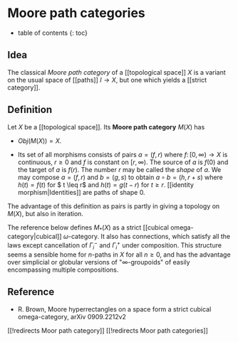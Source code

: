 
# Moore path categories
* table of contents
{: toc}

## Idea

The classical  _Moore path category_ of a [[topological space]] $X$ is a variant on the usual space of [[paths]] $I \to X$, but one which yields a [[strict category]].


## Definition

Let $X$ be a [[topological space]]. Its **Moore path category** $M(X)$ has

* $Obj(M(X)) = X$.

* Its set of all morphisms consists of pairs $a = (f,r)$ where $f\colon [0, \infty) \to X$ is continuous, $r \geq 0$ and $f$ is constant on $[r, \infty)$. The source of $a$ is $f(0)$ and the target of $a$ is $f(r)$. The number $r$ may be called the _shape_ of $a$. We may compose $a = (f,r)$ and $b = (g,s)$ to obtain $a \circ b = (h,r+s)$ where $h(t) = f(t)$ for $ t \leq r$ and $h(t) = g(t-r)$ for $t \geq r$. [[identity morphism|Identities]] are paths of shape $0$. 

The advantage of this definition as pairs is partly in giving a topology on $M(X)$, but also in iteration. 

The reference below defines $M_*(X)$ as a strict [[cubical omega-category|cubical]] $\omega$-category. It also has connections, which satisfy all the laws except cancellation of $\Gamma^-_i$ and $\Gamma^+_i$ under composition. This structure seems a sensible home for $n$-paths in $X$ for all $n \geq 0$, and has the advantage  over simplicial or globular versions of "$\infty$-groupoids" of easily encompassing multiple compositions. 


## Reference

* R. Brown, Moore hyperrectangles on a space form a strict cubical omega-category, arXiv 0909.2212v2 


[[!redirects Moor path category]]
[[!redirects Moor path categories]]
